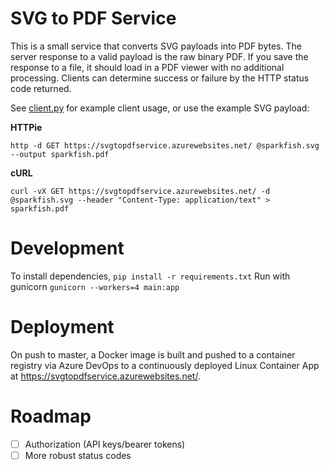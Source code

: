 # SVG to PDF Service

This is a small service that converts SVG payloads into PDF bytes. The server response to a valid payload is the raw binary PDF. If you save the response to a file, it should load in a PDF viewer with no additional processing. Clients can determine success or failure by the HTTP status code returned.

See [client.py](https://github.com/team-sparkfish/svg-to-pdf-service/blob/master/client.py) for example client usage, or use the example SVG payload:

**HTTPie**

``` shell
http -d GET https://svgtopdfservice.azurewebsites.net/ @sparkfish.svg --output sparkfish.pdf
```


**cURL**

``` shell
curl -vX GET https://svgtopdfservice.azurewebsites.net/ -d @sparkfish.svg --header "Content-Type: application/text" > sparkfish.pdf
```

# Development

To install dependencies, `pip install -r requirements.txt`
Run with gunicorn `gunicorn --workers=4 main:app` 

# Deployment

On push to master, a Docker image is built and pushed to a container registry via Azure DevOps to a continuously deployed Linux Container App at https://svgtopdfservice.azurewebsites.net/.

# Roadmap

- [ ] Authorization (API keys/bearer tokens) 
- [ ] More robust status codes 
